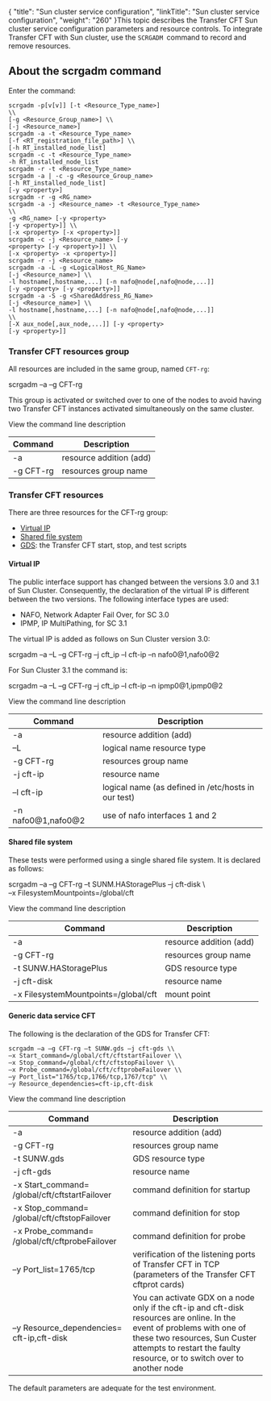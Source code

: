 {
    "title": "Sun  cluster service configuration",
    "linkTitle": "Sun cluster service configuration",
    "weight": "260"
}This topic describes the Transfer CFT Sun cluster service configuration parameters and resource controls. To integrate Transfer CFT with Sun cluster, use the `SCRGADM `command to
record and remove resources.

## About the scrgadm command

Enter the command:

```
scrgadm -p[v[v]] [-t <Resource_Type_name>]
\\
[-g <Resource_Group_name>] \\
[-j <Resource_name>]
scrgadm -a -t <Resource_Type_name>
[-f <RT_registration_file_path>] \\
[-h RT_installed_node_list]
scrgadm -c -t <Resource_Type_name>
-h RT_installed_node_list
scrgadm -r -t <Resource_Type_name>
scrgadm -a | -c -g <Resource_Group_name>
[-h RT_installed_node_list]
[-y <property>]
scrgadm -r -g <RG_name>
scrgadm -a -j <Resource_name> -t <Resource_Type_name>
\\
-g <RG_name> [-y <property>
[-y <property>]] \\
[-x <property> [-x <property>]]
scrgadm -c -j <Resource_name> [-y
<property> [-y <property>]] \\
[-x <property> -x <property>]]
scrgadm -r -j <Resource_name>
scrgadm -a -L -g <LogicalHost_RG_Name>
[-j <Resource_name>] \\
-l hostname[,hostname,...] [-n nafo@node[,nafo@node,...]]
[-y <property> [-y <property>]]
scrgadm -a -S -g <SharedAddress_RG_Name>
[-j <Resource_name>] \\
-l hostname[,hostname,...] [-n nafo@node[,nafo@node,...]]
\\
[-X aux_node[,aux_node,...]] [-y <property>
[-y <property>]]
```
<span id="CFT_resources_group"></span>

### Transfer CFT resources group

All resources are included in the same group, named `CFT-rg`:

scrgadm –a –g CFT-rg

This group is activated or switched over to one of the nodes to avoid
having two Transfer CFT instances activated simultaneously on the same
cluster.

View the command line description


| Command | Description |
| --- | --- |
| -a | resource addition (add) |
| -g CFT-rg | resources group name |


<span id="CFT_resources"></span>

### Transfer CFT resources

There are three resources for the CFT-rg group:

- [Virtual
    IP](#Virtual_IP)
- [Shared
    file system](#Shared_file_system)
- [GDS](#Generic_data_service_CFT):
    the Transfer CFT start, stop, and test scripts

<span id="Virtual_IP"></span>

#### Virtual IP

The public interface support has changed between the versions 3.0 and
3.1 of Sun Cluster. Consequently, the declaration of the virtual IP is
different between the two versions. The following interface types are
used:

- NAFO, Network Adapter
    Fail Over, for SC 3.0
- IPMP, IP MultiPathing,
    for SC 3.1

The virtual IP is added as follows on Sun Cluster version 3.0:

scrgadm
–a –L –g CFT-rg –j cft\_ip –l cft-ip –n nafo0@1,nafo0@2

For Sun Cluster 3.1 the command is:

scrgadm
–a –L –g CFT-rg –j cft\_ip –l cft-ip –n ipmp0@1,ipmp0@2

View the command line description


| Command | Description |
| --- | --- |
| -a | resource addition (add) |
| –L | logical name resource type |
| -g CFT-rg | resources group name |
| -j cft-ip | resource name |
| –l cft-ip | logical name (as defined in /etc/hosts in our test) |
| -n nafo0@1,nafo0@2 | use of nafo interfaces 1 and 2 |


<span id="Shared_file_system"></span>

#### Shared file system

These tests were performed using a single shared file system. It is
declared as follows:

scrgadm –a –g CFT-rg –t SUNM.HAStoragePlus –j cft-disk \\  
–x FilesystemMountpoints=/global/cft

View the command line description


| Command | Description |
| --- | --- |
| -a | resource addition (add) |
| -g CFT-rg | resources group name |
| -t SUNW.HAStoragePlus | GDS resource type |
| -j cft-disk | resource name |
| -x FilesystemMountpoints=/global/cft | mount point |


<span id="Generic_data_service_CFT"></span>

#### Generic data service CFT

The following is the declaration of the GDS for Transfer CFT:

```
scrgadm –a –g CFT-rg –t SUNW.gds –j cft-gds \\
–x Start_command=/global/cft/cftstartFailover \\
–x Stop_command=/global/cft/cftstopFailover \\
–x Probe_command=/global/cft/cftprobeFailover \\
–y Port_list="1765/tcp,1766/tcp,1767/tcp" \\
–y Resource_dependencies=cft-ip,cft-disk
```

View the command line description


| Command | Description |
| --- | --- |
| -a | resource addition (add) |
| -g CFT-rg | resources group name |
| -t SUNW.gds | GDS resource type |
| -j cft-gds | resource name |
| -x Start_command= /global/cft/cftstartFailover | command definition for startup |
| -x Stop_command= /global/cft/cftstopFailover | command definition for stop |
| -x Probe_command= /global/cft/cftprobeFailover | command definition for probe |
| –y Port_list=1765/tcp | verification of the listening ports of Transfer CFT in TCP (parameters of the Transfer CFT cftprot cards) |
| –y Resource_dependencies= cft-ip,cft-disk | You can activate GDX on a node only if the cft-ip and cft-disk resources are online. In the event of problems with one of these two resources, Sun Custer attempts to restart the faulty resource, or to switch over to another node |


The default parameters are adequate for the test
environment.

